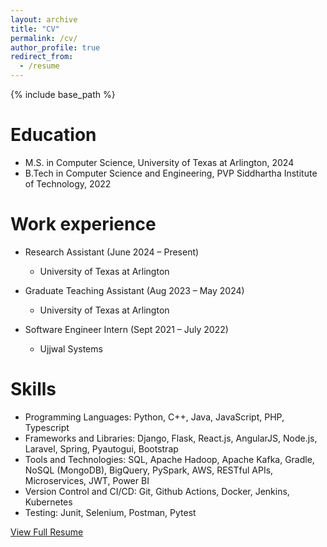 ```yaml
---
layout: archive
title: "CV"
permalink: /cv/
author_profile: true
redirect_from:
  - /resume
---
```


{% include base_path %}

Education
======
* M.S. in Computer Science, University of Texas at Arlington, 2024
* B.Tech in Computer Science and Engineering, PVP Siddhartha Institute of Technology, 2022

Work experience
======
* Research Assistant                                           (June 2024 – Present)
  * University of Texas at Arlington
* Graduate Teaching Assistant                                           (Aug 2023 – May 2024)
  * University of Texas at Arlington

* Software Engineer Intern                                              (Sept 2021 – July 2022)
  * Ujjwal Systems

  
Skills
======
* Programming Languages: Python, C++, Java, JavaScript, PHP, Typescript 
* Frameworks and Libraries: Django, Flask, React.js, AngularJS, Node.js, Laravel, Spring, Pyautogui, Bootstrap
* Tools and Technologies: SQL, Apache Hadoop, Apache Kafka, Gradle, NoSQL (MongoDB), BigQuery, PySpark, AWS, RESTful APIs, Microservices, JWT, Power BI 
* Version Control and CI/CD: Git, Github Actions, Docker, Jenkins, Kubernetes 
* Testing: Junit, Selenium, Postman, Pytest

[View Full Resume](../files/Kolli_Resume.pdf)

